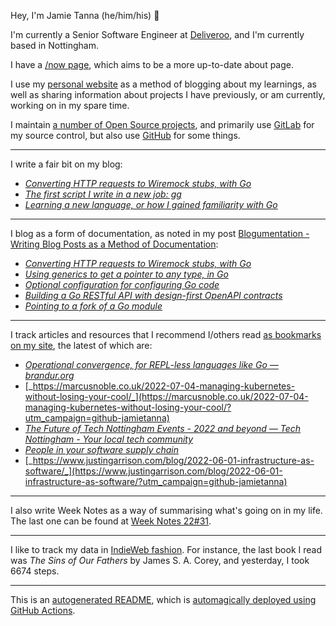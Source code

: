 Hey, I'm Jamie Tanna (he/him/his) 👋

I'm currently a Senior Software Engineer at [Deliveroo](https://deliveroo.engineering/), and I'm currently based in Nottingham.

I have a [/now page](https://www.jvt.me/now/?utm_campaign=github-jamietanna), which aims to be a more up-to-date about page.

I use my [personal website](https://www.jvt.me/?utm_campaign=github-jamietanna) as a method of blogging about my learnings, as well as sharing information about projects I have previously, or am currently, working on in my spare time.

I maintain [a number of Open Source projects](https://www.jvt.me/open-source/?utm_campaign=github-jamietanna), and primarily use [GitLab](https://gitlab.com/jamietanna) for my source control, but also use [GitHub](https://github.com/jamietanna) for some things.

---

I write a fair bit on my blog:


- [_Converting HTTP requests to Wiremock stubs, with Go_](https://www.jvt.me/posts/2022/08/12/wiremock-from-http/?utm_campaign=github-jamietanna)
- [_The first script I write in a new job: gg_](https://www.jvt.me/posts/2022/08/12/gg-script/?utm_campaign=github-jamietanna)
- [_Learning a new language, or how I gained familiarity with Go_](https://www.jvt.me/posts/2022/08/12/learning-new-language-go/?utm_campaign=github-jamietanna)

---

I blog as a form of documentation, as noted in my post [Blogumentation - Writing Blog Posts as a Method of Documentation](https://www.jvt.me/posts/2017/06/25/blogumentation/?utm_campaign=github-jamietanna):


- [_Converting HTTP requests to Wiremock stubs, with Go_](https://www.jvt.me/posts/2022/08/12/wiremock-from-http/?utm_campaign=github-jamietanna)
- [_Using generics to get a pointer to any type, in Go_](https://www.jvt.me/posts/2022/07/29/go-pointer-generic/?utm_campaign=github-jamietanna)
- [_Optional configuration for configuring Go code_](https://www.jvt.me/posts/2022/07/22/go-optional-options/?utm_campaign=github-jamietanna)
- [_Building a Go RESTful API with design-first OpenAPI contracts_](https://www.jvt.me/posts/2022/07/12/go-openapi-server/?utm_campaign=github-jamietanna)
- [_Pointing to a fork of a Go module_](https://www.jvt.me/posts/2022/07/07/go-mod-fork/?utm_campaign=github-jamietanna)

---

I track articles and resources that I recommend I/others read [as bookmarks on my site](https://www.jvt.me/kind/bookmarks/?utm_campaign=github-jamietanna), the latest of which are:


- [_Operational convergence, for REPL-less languages like Go — brandur.org_](https://brandur.org/fragments/operational-convergence?utm_campaign=github-jamietanna)
- [_https://marcusnoble.co.uk/2022-07-04-managing-kubernetes-without-losing-your-cool/_](https://marcusnoble.co.uk/2022-07-04-managing-kubernetes-without-losing-your-cool/?utm_campaign=github-jamietanna)
- [_The Future of Tech Nottingham Events - 2022 and beyond — Tech Nottingham - Your local tech community_](https://www.technottingham.com/news/2022/6/8/the-future-of-tech-nottingham-events-2022-and-beyond?utm_campaign=github-jamietanna)
- [_People in your software supply chain_](https://sethmlarson.dev/blog/people-in-your-software-supply-chain?utm_campaign=github-jamietanna)
- [_https://www.justingarrison.com/blog/2022-06-01-infrastructure-as-software/_](https://www.justingarrison.com/blog/2022-06-01-infrastructure-as-software/?utm_campaign=github-jamietanna)

---

I also write Week Notes as a way of summarising what's going on in my life. The last one can be found at [Week Notes 22#31](https://www.jvt.me/week-notes/2022/31/?utm_campaign=github-jamietanna).

---

I like to track my data in [IndieWeb fashion](https://indieweb.org/why). For instance, the last book I read was _The Sins of Our Fathers_ by James S. A. Corey, and yesterday, I took 6674 steps.

---
This is an [autogenerated README](https://www.jvt.me/posts/2022/01/12/autogenerated-profile-readme/?utm_campaign=github-jamietanna), which is [automagically deployed using GitHub Actions](https://github.com/jamietanna/jamietanna/blob/main/.github/workflows/rebuild.yml).

